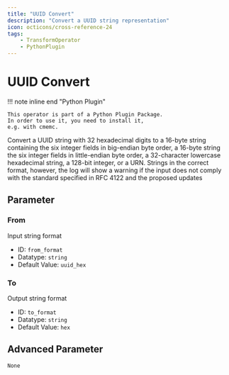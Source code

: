 ```yaml
---
title: "UUID Convert"
description: "Convert a UUID string representation"
icon: octicons/cross-reference-24
tags: 
    - TransformOperator
    - PythonPlugin
---
```

# UUID Convert
<!-- This file was generated - DO NOT CHANGE IT MANUALLY -->

!!! note inline end "Python Plugin"

    This operator is part of a Python Plugin Package.
    In order to use it, you need to install it,
    e.g. with cmemc.

Convert a UUID string with 32 hexadecimal digits to a 16-byte
    string containing the six integer fields in big-endian byte order, a 16-byte string
    the six integer fields in little-endian byte order, a 32-character lowercase
    hexadecimal string, a 128-bit integer, or a URN. Strings in the correct format,
    however, the log will show a warning if the input does not comply with the standard
    specified in RFC 4122 and the proposed updates

## Parameter

### From

Input string format

- ID: `from_format`
- Datatype: `string`
- Default Value: `uuid_hex`



### To

Output string format

- ID: `to_format`
- Datatype: `string`
- Default Value: `hex`





## Advanced Parameter

`None`